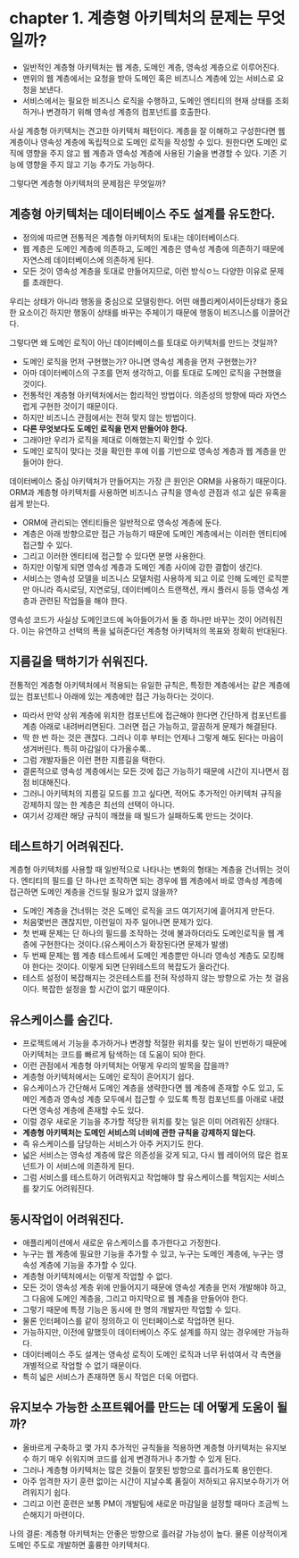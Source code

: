# chapter 1. 계층형 아키텍처의 문제는 무엇일까?

* 일반적인 계층형 아키텍처는 웹 계층, 도메인 계층, 영속성 계층으로 이루어진다. 
* 맨위의 웹 계층에서는 요청을 받아 도메인 혹은 비즈니스 계층에 있는 서비스로 요청을 보낸다.
* 서비스에서는 필요한 비즈니스 로직을 수행하고, 도메인 엔티티의 현재 상태를 조회하거나 변경하기 위해 영속성 계층의 컴포넌트를 호출한다.

사실 계층형 아키텍처는 견고한 아키텍처 패턴이다. 계층을 잘 이해하고 구성한다면 웹 계층이나 영속성 계층에 독립적으로 도메인 로직을 작성할 수 있다.
원한다면 도메인 로직에 영향을 주지 않고 웹 계층과 영속성 계층에 사용된 기술을 변경할 수 있다. 기존 기능에 영향을 주지 않고 기능 추가도 가능하다.
 
그렇다면 계층형 아키텍처의 문제점은 무엇일까? 

## 계층형 아키텍처는 데이터베이스 주도 설계를 유도한다.

* 정의에 따르면 전통적은 계층형 아키텍처의 토내는 데이터베이스다.
* 웹 계층은 도메인 계층에 의존하고, 도메인 계층은 영속성 계층에 의존하기 때문에 자연스레 데이터베이스에 의존하게 된다.
* 모든 것이 영속성 계층을 토대로 만들어지므로, 이런 방식ㅇ느 다양한 이유로 문제를 초래한다.

우리는 상태가 아니라 행동을 중심으로 모델링한다.
어떤 애플리케이셔이든상태가 중요한 요소이긴 하지만 행동이 상태를 바꾸는  주체이기 때문에 행동이 비즈니스를 이끌어간다.
 
그렇다면 왜 도메인 로직이 아닌 데이터베이스를 토대로 아키텍처를 만드는 것일까?

* 도메인 로직을 먼저 구현했는가? 아니면 영속성 계층을 먼저 구현했는가?
* 아마 데이터베이스의 구조를 먼저 생각하고, 이를 토대로 도메인 로직을 구현했을 것이다.
* 전통적인 계층형 아키텍처에서는 합리적인 방법이다. 의존성의 방향에 따라 자연스럽게 구현한 것이기 때문이다.
* 하지만 비즈니스 관점에서는 전혀 맞지 않는 방법이다.
* __다른 무엇보다도 도메인 로직을 먼저 만들어야 한다.__
* 그래야만 우리가 로직을 제대로 이해했는지 확인할 수 있다.
* 도메인 로직이 맞다는 것을 확인한 후에 이를 기반으로 영속성 계층과 웹 계층을 만들어야 한다.

데이터베이스 중심 아키텍처가 만들어지는 가장 큰 원인은 ORM을 사용하기 때문이다. ORM과 계층형 아키텍처를 사용하면 비즈니스 규칙을 영속성 관점과 섞고 싶은 유혹을 쉽게 받는다.

* ORM에 관리되는 엔티티들은 일반적으로 영속성 계층에 둔다.
* 계층은 아래 방향으로만 접근 가능하기 때문에 도메인 계층에서는 이러한 엔티티에 접근할 수 있다.
* 그리고 이러한 엔티티에 접근할 수 있다면 분명 사용한다.
* 하지만 이렇게 되면 영속성 계층과 도메인 계층 사이에 강한 결합이 생긴다.
* 서비스는 영속성 모델을 비즈니스 모델처럼 사용하게 되고 이로 인해 도메인 로직뿐만 아니라 즉시로딩, 지연로딩, 데이터베이스 트랜잭션, 캐시 플러시 등등 영속성 계층과 관련된 작업들을 해야 한다.

영속성 코드가 사실상 도메인코드에 녹아들어가서 둘 중 하나만 바꾸는 것이 어려워진다.
이는 유연하고 선택의 폭을 넓혀준다던 계층형 아키텍처의 목표와 정확히 반대된다.

## 지름길을 택하기가 쉬워진다.

전통적인 계층형 아키텍처에서 적용되는 유일한 규칙은, 특정한 계층에서는 같은 계층에 있는 컴포넌트나 아래에 있는 계층에만 접근 가능하다는 것이다.

* 따라서 만약 상위 계층에 위치한 컴포넌트에 접근해야 한다면 간단하게 컴포넌트를 계층 아래로 내려버리면된다. 그러면 접근 가능하고, 깔끔하게 문제가 해결된다.
* 딱 한 번 하는 것은 괜찮다. 그러나 이후 부터는 언제나 그렇게 해도 된다는 마음이 생겨버린다. 특히 마감일이 다가올수록..
* 그럼 개발자들은 이런 편한 지름길을 택한다.
* 결론적으로 영속성 계층에서는 모든 것에 접근 가능하기 때문에 시간이 지나면서 점점 비대해진다.
* 그러니 아키텍처의 지름길 모드를 끄고 싶다면, 적어도 추가적인 아키텍처 규직을 강제하지 않는 한 계층은 최선의 선택이 아니다.
* 여기서 강제란 해당 규칙이 깨졌을 때 빌드가 실패하도록 만드는 것이다.

## 테스트하기 어려워진다.

계층형 아키텍처를 사용할 때 일반적으로 나타나는 변화의 형태는 계층을 건너뛰는 것이다.
엔티티의 필드를 단 하나만 조작하면 되는 경우에 웹 계층에서 바로 영속성 계층에 접근하면 도메인 계층을 건드릴 필요가 없지 않을까?

* 도메인 계층을 건너뛰는 것은 도메인 로직을 코드 여기저기에 흩어지게 만든다.
* 처음몇번은 괜찮지만, 이런일이 자주 일어나면 문제가 있다.
* 첫 번째 문제는 단 하나의 필드를 조작하는 것에 불과하더라도 도메인로직을 웹 계층에 구현한다는 것이다.(유스케이스가 확장된다면 문제가 발생)
* 두 번째 문제는 웹 계층 테스트에서 도메인 계층뿐만 아니라 영속성 계층도 모킹해야 한다는 것이다. 이렇게 되면 단위테스트의 복잡도가 올라간다.
* 테스트 설정이 복잡해지는 것은테스트를 전혀 작성하지 않는 방향으로 가는 첫 걸음이다. 복잡한 설정을 할 시간이 없기 때문이다.

## 유스케이스를 숨긴다.

* 프로젝트에서 기능을 추가하거나 변경할 적절한 위치를 찾는 일이 빈번하기 때문에 아키텍처는 코드를 빠르게 탐색하는 데 도움이 되야 한다.
* 이런 관점에서 계층형 아키텍처는 어떻게 우리의 발목을 잡을까?
* 계층형 아키텍처에서는 도메인 로직이 흔어지기 쉽다.
* 유스케이스가 간단해서 도메인 계층을 생략한다면 웹 계층에 존재할 수도 있고, 도메인 계층과 영속성 계층 모두에서 접근할 수 있도록 특정 컴포넌트를 아래로 내렸다면 영속성 계층에 존재할 수도 있다.
* 이럴 경우 새로운 기능을 추가할 적당한 위치를 찾는 일은 이미 어려워진 상태다.
* __계층형 아키텍처는 도메인 서비스의 너비에 관한 규칙을 강제하지 않는다.__
* 즉 유스케이스를 담당하는 서비스가 아주 커지기도 한다.
* 넓은 서비스는 영속성 계층에 많은 의존성을 갖게 되고, 다시 웹 레이어의 많은 컴포넌트가 이 서비스에 의존하게 된다.
* 그럼 서비스를 테스트하기 어려워지고 작업해야 할 유스케이스를 책임지는 서비스를 찾기도 어려워진다.

## 동시작업이 어려워진다.

* 애플리케이션에서 새로운 유스케이스를 추가한다고 가정한다.
* 누구는 웹 계층에 필요한 기능을 추가할 수 있고, 누구는 도메인 계층에, 누구는 영속성 계층에 기능을 추가할 수 있다.
* 계층형 아키텍처에서는 이렇게 작업할 수 없다.
* 모든 것이 영속성 계층 위에 만들어지기 때문에 영속성 계층을 먼저 개발해야 하고, 그 다음에 도메인 계층을, 그리고 마지막으로 웹 계층을 만들어야 한다.
* 그렇기 때문에 특정 기능은 동시에 한 명의 개발자만 작업할 수 있다.
* 물론 인터페이스를 같이 정의하고 이 인터페이스로 작업하면 된다.
* 가능하지만, 이전에 말했듯이 데이터베이스 주도 설계를 하지 않는 경우에만 가능하다.
* 데이터베이스 주도 설계는 영속성 로직이 도메인 로직과 너무 뒤섞여서 각 측면을 개별적으로 작업할 수 없기 때문이다.
* 특히 넓은 서비스가 존재하면 동시 작업은 더욱 어렵다.

## 유지보수 가능한 소프트웨어를 만드는 데 어떻게 도움이 될까?

* 올바르게 구축하고 몇 가지 추가적인 규칙들을 적용하면 계층형 아키텍처는 유지보수 하기 매우 쉬워지며 코드를 쉽게 변경하거나 추가할 수 있게 된다.
* 그러나 계층형 아키텍처는 많은 것들이 잘못된 방향으로 흘러가도록 용인한다.
* 아주 엄격한 자기 훈련 없이는 시간이 지날수록 품질이 저하되고 유지보수하기가 어려워지기 쉽다.
* 그리고 이런 훈련은 보통 PM이 개발팀에 새로운 마감일을 설정할 때마다 조금씩 느슨해지기 마련이다.

나의 결론: 계층형 아키텍처는 안좋은 방향으로 흘러갈 가능성이 높다. 물론 이상적이게 도메인 주도로 개발하면 훌륭한 아키텍처다.